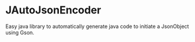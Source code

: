 # JAutoJsonEncoder
Easy java library to automatically generate java code to initiate a JsonObject using Gson.
